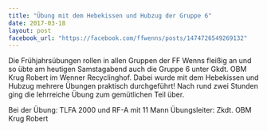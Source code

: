 ```yaml
---
title: "Übung mit dem Hebekissen und Hubzug der Gruppe 6"
date: 2017-03-18
layout: post
facebook_url: "https://facebook.com/ffwenns/posts/1474726549269132"
---
```


Die Frühjahrsübungen rollen in allen Gruppen der FF Wenns fleißig an und so übte am heutigen Samstagabend auch die Gruppe 6 unter Gkdt. OBM Krug Robert im Wenner Recyclinghof.
Dabei wurde mit dem Hebekissen und Hubzug mehrere Übungen praktisch durchgeführt! Nach rund zwei Stunden ging die lehrreiche Übung zum gemütlichen Teil über.

Bei der Übung:
TLFA 2000 und RF-A mit 11 Mann
Übungsleiter: Zkdt. OBM Krug Robert